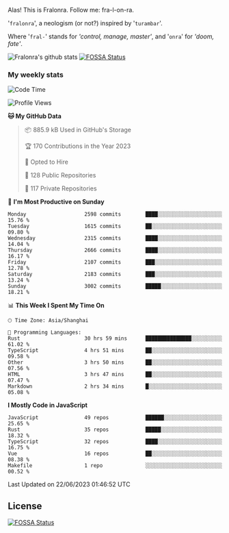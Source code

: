 Alas! This is Fralonra. Follow me: fra-l-on-ra.

'`fralonra`', a neologism (or not?) inspired by '`turambar`'.

Where '`fral-`' stands for *'control, manage, master'*, and '`onra`' for *'doom, fate'*.

![Fralonra's github stats](https://github-readme-stats.vercel.app/api?username=fralonra)
[![FOSSA Status](https://app.fossa.com/api/projects/git%2Bgithub.com%2Ffralonra%2Ffralonra.svg?type=shield)](https://app.fossa.com/projects/git%2Bgithub.com%2Ffralonra%2Ffralonra?ref=badge_shield)

### My weekly stats

<!--START_SECTION:waka-->
![Code Time](http://img.shields.io/badge/Code%20Time-3%2C603%20hrs%2046%20mins-blue)

![Profile Views](http://img.shields.io/badge/Profile%20Views-0-blue)

**🐱 My GitHub Data** 

> 📦 885.9 kB Used in GitHub's Storage 
 > 
> 🏆 170 Contributions in the Year 2023
 > 
> 💼 Opted to Hire
 > 
> 📜 128 Public Repositories 
 > 
> 🔑 117 Private Repositories 
 > 
📅 **I'm Most Productive on Sunday** 

```text
Monday                   2598 commits        ████░░░░░░░░░░░░░░░░░░░░░   15.76 % 
Tuesday                  1615 commits        ██░░░░░░░░░░░░░░░░░░░░░░░   09.80 % 
Wednesday                2315 commits        ████░░░░░░░░░░░░░░░░░░░░░   14.04 % 
Thursday                 2666 commits        ████░░░░░░░░░░░░░░░░░░░░░   16.17 % 
Friday                   2107 commits        ███░░░░░░░░░░░░░░░░░░░░░░   12.78 % 
Saturday                 2183 commits        ███░░░░░░░░░░░░░░░░░░░░░░   13.24 % 
Sunday                   3002 commits        █████░░░░░░░░░░░░░░░░░░░░   18.21 % 
```


📊 **This Week I Spent My Time On** 

```text
🕑︎ Time Zone: Asia/Shanghai

💬 Programming Languages: 
Rust                     30 hrs 59 mins      ███████████████░░░░░░░░░░   61.02 % 
TypeScript               4 hrs 51 mins       ██░░░░░░░░░░░░░░░░░░░░░░░   09.58 % 
Other                    3 hrs 50 mins       ██░░░░░░░░░░░░░░░░░░░░░░░   07.56 % 
HTML                     3 hrs 47 mins       ██░░░░░░░░░░░░░░░░░░░░░░░   07.47 % 
Markdown                 2 hrs 34 mins       █░░░░░░░░░░░░░░░░░░░░░░░░   05.08 % 
```

**I Mostly Code in JavaScript** 

```text
JavaScript               49 repos            ██████░░░░░░░░░░░░░░░░░░░   25.65 % 
Rust                     35 repos            █████░░░░░░░░░░░░░░░░░░░░   18.32 % 
TypeScript               32 repos            ████░░░░░░░░░░░░░░░░░░░░░   16.75 % 
Vue                      16 repos            ██░░░░░░░░░░░░░░░░░░░░░░░   08.38 % 
Makefile                 1 repo              ░░░░░░░░░░░░░░░░░░░░░░░░░   00.52 % 
```




 Last Updated on 22/06/2023 01:46:52 UTC
<!--END_SECTION:waka-->

## License
[![FOSSA Status](https://app.fossa.com/api/projects/git%2Bgithub.com%2Ffralonra%2Ffralonra.svg?type=large)](https://app.fossa.com/projects/git%2Bgithub.com%2Ffralonra%2Ffralonra?ref=badge_large)